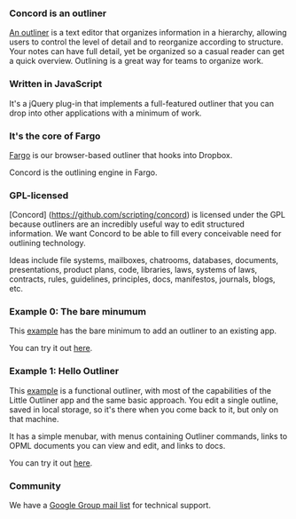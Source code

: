 ### Concord is an outliner

[An outliner](http://docs.fargo.io/outlinerHowto) is a text editor that organizes information in a hierarchy, allowing users to control the level of detail and to reorganize according to structure. Your notes can have full detail, yet be organized so a casual reader can get a quick overview. Outlining is a great way for teams to organize work. 



### Written in JavaScript

It's a jQuery plug-in that implements a full-featured outliner that you can drop into other applications with a minimum of work. 



### It's the core of Fargo

[Fargo](http://fargo.io/) is our browser-based outliner that hooks into Dropbox. 

Concord is the outlining engine in Fargo.



### GPL-licensed

[Concord] (https://github.com/scripting/concord) is licensed under the GPL because outliners are an incredibly useful way to edit structured information. We want Concord to be able to fill every conceivable need for outlining technology. 

Ideas include file systems, mailboxes, chatrooms, databases, documents, presentations, product plans, code, libraries, laws, systems of laws, contracts, rules, guidelines, principles, docs, manifestos, journals, blogs, etc. 



### Example 0: The bare minumum

This <a href="https://github.com/scripting/concord/tree/master/example0">example</a> has the bare minimum to add an outliner to an existing app.

You can try it out <a href="http://example0.blorkmark.com/">here</a>. 



### Example 1: Hello Outliner

This <a href="https://github.com/scripting/concord/tree/master/example1">example</a> is a functional outliner, with most of the capabilities of the Little Outliner app and the same basic approach. You edit a single outline, saved in local storage, so it's there when you come back to it, but only on that machine.

It has a simple menubar, with menus containing Outliner commands, links to OPML documents you can view and edit, and links to docs.

You can try it out <a href="http://hello.blorkmark.com/">here</a>.



### Community

We have a <a href="https://groups.google.com/forum/?fromgroups#!forum/smallpicture-concord">Google Group mail list</a> for technical support.



